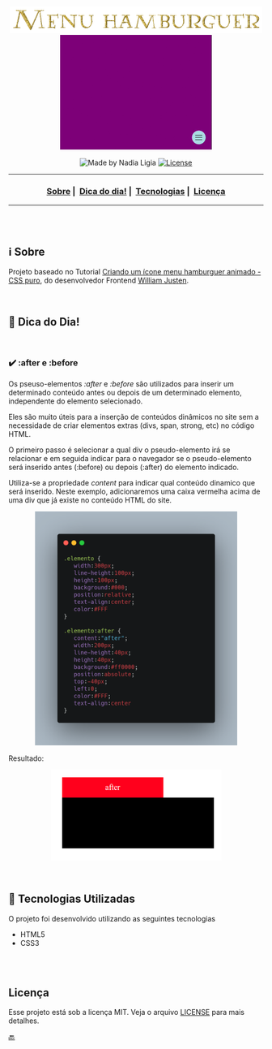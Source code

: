 <p align="center">
  <img src="../images/menu-hamburguer.png" width="500" heigth="300">
  <img src="../images/menu-hamburguer.gif" width="300">
</p>


<p align="center">
  <img alt="Made by Nadia Ligia" src="https://img.shields.io/badge/made%20by-Nadia%20Ligia-informational">
  
  <a href="license.md">
  <img alt="License" src="https://img.shields.io/badge/License-MIT-informational">
  </a>
</p>

___

<h3 align="center">
  <a href="#information_source-sobre">Sobre</a>&nbsp;|&nbsp;
  <a href="#pushpin">Dica do dia!</a>&nbsp;|&nbsp;
  <a href="#rocket-tecnologias-utilizadas">Tecnologias</a>&nbsp;|&nbsp;
  <a href="#licença">Licença</a>
</h3>

___

<br>
<br>

## :information_source: Sobre

Projeto baseado no Tutorial [Criando um ícone menu hamburguer animado - CSS puro](https://youtu.be/IGz4BI-aO_8), do desenvolvedor Frontend [William Justen](https://willianjusten.com.br/cursos/).

<br>

## :pushpin: Dica do Dia!

<br>

### :heavy_check_mark: :after e :before

Os pseuso-elementos *:after* e *:before* são utilizados para inserir um determinado conteúdo antes ou depois de um determinado elemento, independente do elemento selecionado. 

Eles são muito úteis para a inserção de conteúdos dinâmicos no site sem a necessidade de criar elementos extras (divs, span, strong, etc) no código HTML.

O primeiro passo é selecionar a qual div o pseudo-elemento irá se relacionar e em seguida indicar para o navegador se o pseudo-elemento será inserido antes (:before) ou depois (:after) do elemento indicado.

Utiliza-se a propriedade *content* para indicar qual conteúdo dinamico que será inserido. Neste exemplo, adicionaremos uma caixa vermelha acima de uma div que já existe no conteúdo HTML do site.

<p align="center">
  <img src="../images/exemplo-pseudo-elemento.png" width= "400 "heigth="200">
</p>

Resultado:

<p align="center">
  <img src="../images/exemplo-after.png">
</p>

<br>

## :rocket: Tecnologias Utilizadas 

O projeto foi desenvolvido utilizando as seguintes tecnologias

- HTML5
- CSS3
<br>
<br>

## Licença 

Esse projeto está sob a licença MIT. Veja o arquivo [LICENSE](LICENSE) para mais detalhes.

[:back:](../Readme.md)
